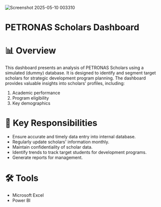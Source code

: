 ![Screenshot 2025-05-10 003310](https://github.com/user-attachments/assets/ccfa1c0d-5a98-4e36-8c44-b61efd5c6eff)



# PETRONAS Scholars Dashboard

# 📊 Overview
This dashboard presents an analysis of PETRONAS Scholars using a simulated (dummy) database. It is designed to identify and segment target scholars for strategic development program planning.
The dashboard provides valuable insights into scholars' profiles, including:
1. Academic performance
2. Program eligibility
3. Key demographics

# 🧩 Key Responsibilities
- Ensure accurate and timely data entry into internal database.
- Regularly update scholars' information monthly.
- Maintain confidentiality of scholar data.
- Identify trends to track target students for development programs.
- Generate reports for management.

# 🛠️ Tools 
- Microsoft Excel
- Power BI


